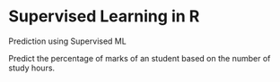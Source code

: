 
# Supervised Learning in R

Prediction using Supervised ML

Predict the percentage of marks of an student based on the number of
study hours.
